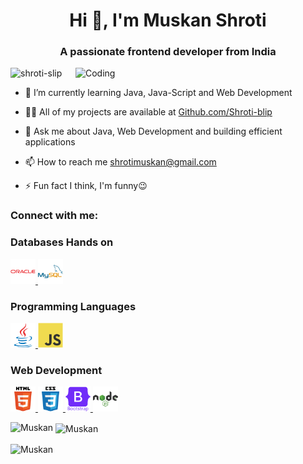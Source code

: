 <h1 align="center">Hi 👋, I'm Muskan Shroti</h1>
<h3 align="center">A passionate frontend developer from India</h3>

<img src="https://camo.githubusercontent.com/2366b34bb903c09617990fb5fff4622f3e941349e846ddb7e73df872a9d21233/68747470733a2f2f63646e2e6472696262626c652e636f6d2f75736572732f3733303730332f73637265656e73686f74732f363538313234332f6176656e746f2e676966"
    alt="Coding" width="400" align="right">
<p align="left"> <img
        src="https://komarev.com/ghpvc/?username=shroti-slip&label=Profile%20views&color=0e75b6&style=flat"
        alt="shroti-slip" /> </p>

- 🌱 I’m currently learning Java, Java-Script and Web Development

- 👨‍💻 All of my projects are available at [Github.com/Shroti-blip](Github.com/Shroti-blip)

- 💬 Ask me about Java, Web Development and building efficient applications

- 📫 How to reach me shrotimuskan@gmail.com

- ⚡ Fun fact I think, I'm funny😉

<h3 align="left">Connect with me:</h3>
<p align="left">
</p>
<h3>Databases Hands on</h3>
<p>
    <a href="https://www.oracle.com/" target="_blank" rel="noreferrer"> <img
            src="https://raw.githubusercontent.com/devicons/devicon/master/icons/oracle/oracle-original.svg"
            alt="oracle" width="40" height="40" /> </a>
    <a href="https://www.mysql.com/" target="_blank" rel="noreferrer"> <img
            src="https://raw.githubusercontent.com/devicons/devicon/master/icons/mysql/mysql-original-wordmark.svg"
            alt="mysql" width="40" height="40" /> </a>
</p>
<h3>Programming Languages</h3>
<p>
    <a href="https://www.java.com" target="_blank" rel="noreferrer">
        <img src="https://raw.githubusercontent.com/devicons/devicon/master/icons/java/java-original.svg" alt="java"
            width="40" height="40" /> </a> <a href="https://developer.mozilla.org/en-US/docs/Web/JavaScript"
        target="_blank" rel="noreferrer"> <img
            src="https://raw.githubusercontent.com/devicons/devicon/master/icons/javascript/javascript-original.svg"
            alt="javascript" width="40" height="40" /> </a>
</p>
<h3>Web Development</h3>
<p>
    <a href="https://www.w3.org/html/" target="_blank"
    rel="noreferrer"> <img
        src="https://raw.githubusercontent.com/devicons/devicon/master/icons/html5/html5-original-wordmark.svg"
        alt="html5" width="40" height="40" /> </a>
        <a href="https://www.w3schools.com/css/" target="_blank"
        rel="noreferrer"> <img
            src="https://raw.githubusercontent.com/devicons/devicon/master/icons/css3/css3-original-wordmark.svg"
            alt="css3" width="40" height="40" /> </a>
            <a href="https://getbootstrap.com" target="_blank" rel="noreferrer"> <img
                src="https://raw.githubusercontent.com/devicons/devicon/master/icons/bootstrap/bootstrap-plain-wordmark.svg"
                alt="bootstrap" width="40" height="40" /> </a>
                <a href="https://nodejs.org" target="_blank" rel="noreferrer">
                    <img src="https://raw.githubusercontent.com/devicons/devicon/master/icons/nodejs/nodejs-original-wordmark.svg"
                        alt="nodejs" width="40" height="40" /> </a>
</p>

<p><img align="left" src="https://github-readme-stats.vercel.app/api/top-langs?username=shroti-blip&show_icons=true&locale=en&layout=compact" alt="Muskan" /></p>

   <p>&nbsp;<img align="center" src="https://github-readme-stats.vercel.app/api?username=shroti-blip&show_icons=true&locale=en" alt="Muskan" /></p>
    
    
   <p><img align="center" src="https://github-readme-streak-stats.herokuapp.com/?user=shroti-blip&" alt="Muskan" /></p>
    
    
